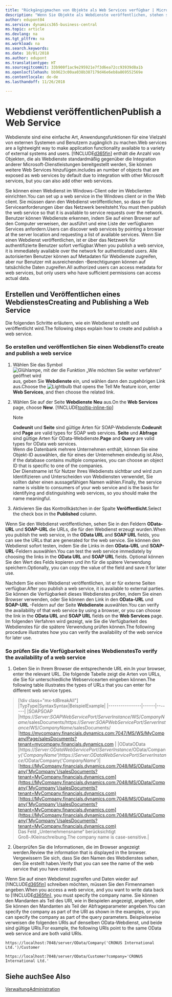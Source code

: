 ```yaml
---
title: "Rückgängigmachen von Objekte als Web Services verfügbar | Microsoft Docs"
description: "Wenn Sie Objekte als Webdienste veröffentlichen, stehen sie sofort auf dem Netzwerk zur Verfügung."
author: edupont04
ms.service: dynamics365-business-central
ms.topic: article
ms.devlang: na
ms.tgt_pltfrm: na
ms.workload: na
ms.search.keywords: 
ms.date: 10/01/2018
ms.author: edupont
ms.translationtype: HT
ms.sourcegitcommit: 33b900f1ac9e295921e7f3d6ea72cc93939d8a1b
ms.openlocfilehash: bb9623c00aa038b387179d46e6eb8a869552569e
ms.contentlocale: de-de
ms.lasthandoff: 11/26/2018

---
```

# <a name="publish-a-web-service"></a><span data-ttu-id="d7e55-103">Webdienst veröffentlichen</span><span class="sxs-lookup"><span data-stu-id="d7e55-103">Publish a Web Service</span></span>

<span data-ttu-id="d7e55-104">Webdienste sind eine einfache Art, Anwendungsfunktionen für eine Vielzahl von externen Systemen und Benutzern zugänglich zu machen.</span><span class="sxs-lookup"><span data-stu-id="d7e55-104">Web services are a lightweight way to make application functionality available to a variety of external systems and users.</span></span> [!INCLUDE[d365fin](includes/d365fin_md.md)] <span data-ttu-id="d7e55-105">enthält die Anzahl von Objekten, die als Webdienste standardmäßig gegenüber die Integration anderer Microsoft-Dienstleistungen bereitgestellt werden, Sie können weitere Web Services hinzufügen.</span><span class="sxs-lookup"><span data-stu-id="d7e55-105">includes an number of objects that are exposed as web services by default due to integration with other Microsoft services, but you can also add other web services.</span></span>  

<span data-ttu-id="d7e55-106">Sie können einen Webdienst im Windows-Client oder im Webclienten einrichten.</span><span class="sxs-lookup"><span data-stu-id="d7e55-106">You can set up a web service in the Windows client or in the Web client.</span></span> <span data-ttu-id="d7e55-107">Sie müssen dann den Webdienst veröffentlichen, so dass er für Serviceanforderungen über das Netzwerk bereitsteht.</span><span class="sxs-lookup"><span data-stu-id="d7e55-107">You must then publish the web service so that it is available to service requests over the network.</span></span> <span data-ttu-id="d7e55-108">Benutzer können Webdienste erkennen, indem Sie auf einen Browser auf den Computer verweisen, der ausführt und eine Liste der verfügbaren Services anfordern.</span><span class="sxs-lookup"><span data-stu-id="d7e55-108">Users can discover web services by pointing a browser at the server location and requesting a list of available services.</span></span> <span data-ttu-id="d7e55-109">Wenn Sie einen Webdienst veröffentlichen, ist er über das Netzwerk für authentifizierte Benutzer sofort verfügbar.</span><span class="sxs-lookup"><span data-stu-id="d7e55-109">When you publish a web service, it is immediately available over the network for authenticated users.</span></span> <span data-ttu-id="d7e55-110">Alle autorisierten Benutzer können auf Metadaten für Webdienste zugreifen, aber nur Benutzer mit ausreichenden -Berechtigungen können auf tatsächliche Daten zugreifen.</span><span class="sxs-lookup"><span data-stu-id="d7e55-110">All authorized users can access metadata for web services, but only users who have sufficient permissions can access actual data.</span></span>

## <a name="creating-and-publishing-a-web-service"></a><span data-ttu-id="d7e55-111">Erstellen und Veröffentlichen eines Webdienstes</span><span class="sxs-lookup"><span data-stu-id="d7e55-111">Creating and Publishing a Web Service</span></span>  
<span data-ttu-id="d7e55-112">Die folgenden Schritte erläutern, wie ein Webdienst erstellt und veröffentlicht wird.</span><span class="sxs-lookup"><span data-stu-id="d7e55-112">The following steps explain how to create and publish a web service.</span></span>  

### <a name="to-create-and-publish-a-web-service"></a><span data-ttu-id="d7e55-113">So erstellen und veröffentlichen Sie einen Webdienst</span><span class="sxs-lookup"><span data-stu-id="d7e55-113">To create and publish a web service</span></span>  

1.  <span data-ttu-id="d7e55-114">Wählen Sie das Symbol ![Glühlampe, mit der die Funktion „Wie möchten Sie weiter verfahren“ geöffnet wird](media/ui-search/search_small.png "Wie möchten Sie weiter verfahren?") aus, geben Sie **Webdienste** ein, und wählen dann den zugehörigen Link aus.</span><span class="sxs-lookup"><span data-stu-id="d7e55-114">Choose the ![Lightbulb that opens the Tell Me feature](media/ui-search/search_small.png "Tell me what you want to do") icon, enter **Web Services**, and then choose the related link.</span></span>  
2.  <span data-ttu-id="d7e55-115">Wählen Sie auf der Seite **Webdienste** **Neu** aus.</span><span class="sxs-lookup"><span data-stu-id="d7e55-115">On the **Web Services** page, choose **New**.</span></span> [!INCLUDE[tooltip-inline-tip](includes/tooltip-inline-tip_md.md)]  

    > [!NOTE]  
    >  <span data-ttu-id="d7e55-116">**Codeunit** und **Seite** sind gültige Arten für SOAP-Webdienste.</span><span class="sxs-lookup"><span data-stu-id="d7e55-116">**Codeunit** and **Page** are valid types for SOAP web services.</span></span> <span data-ttu-id="d7e55-117">**Seite** und **Abfrage** sind gültige Arten für OData-Webdienste.</span><span class="sxs-lookup"><span data-stu-id="d7e55-117">**Page** and **Query** are valid types for OData web services.</span></span>  
    <span data-ttu-id="d7e55-118">Wenn die Datenbank mehrere Unternehmen enthält, können Sie eine Objekt-ID auswählen, die für eines der Unternehmen eindeutig ist.</span><span class="sxs-lookup"><span data-stu-id="d7e55-118">Also, if the database contains multiple companies, you can choose an object ID that is specific to one of the companies.</span></span>  
    <span data-ttu-id="d7e55-119">Der Dienstname ist für Nutzer Ihres Webdiensts sichtbar und wird zum Identifizieren und Unterscheiden von Webdiensten verwendet, Sie sollten daher einen aussagefähigen Namen wählen.</span><span class="sxs-lookup"><span data-stu-id="d7e55-119">Finally, the service name is visible to consumers of your web service and is the basis for identifying and distinguishing web services, so you should make the name meaningful.</span></span>

3.  <span data-ttu-id="d7e55-120">Aktivieren Sie das Kontrollkästchen in der Spalte **Veröffentlicht**.</span><span class="sxs-lookup"><span data-stu-id="d7e55-120">Select the check box in the **Published** column.</span></span>  

<span data-ttu-id="d7e55-121">Wenn Sie den Webdienst veröffentlichen, sehen Sie in den Feldern **OData-URL** und **SOAP-URL** die URLs, die für den Webdienst erzeugt wurden.</span><span class="sxs-lookup"><span data-stu-id="d7e55-121">When you publish the web service, in the **OData URL** and **SOAP URL** fields, you can see the URLs that are generated for the web service.</span></span> <span data-ttu-id="d7e55-122">Sie können den Webdienst sofort testen, indem Sie die Links in den **OData-URL** und **SOAP-URL**-Feldern auswählen.</span><span class="sxs-lookup"><span data-stu-id="d7e55-122">You can test the web service immediately by choosing the links in the **OData URL** and **SOAP URL** fields.</span></span> <span data-ttu-id="d7e55-123">Optional können Sie den Wert des Felds kopieren und ihn für die spätere Verwendung speichern.</span><span class="sxs-lookup"><span data-stu-id="d7e55-123">Optionally, you can copy the value of the field and save it for later use.</span></span>  

<span data-ttu-id="d7e55-124">Nachdem Sie einen Webdienst veröffentlichen, ist er für externe Seiten verfügbar.</span><span class="sxs-lookup"><span data-stu-id="d7e55-124">After you publish a web service, it is available to external parties.</span></span> <span data-ttu-id="d7e55-125">Sie können die Verfügbarkeit dieses Webdienstes prüfen, indem Sie einen Browser verwenden, oder Sie können den Link in den **OData-URL** und **SOAP-URL** -Feldern auf der Seite **Webdienste** auswählen.</span><span class="sxs-lookup"><span data-stu-id="d7e55-125">You can verify the availability of that web service by using a browser, or you can choose the link in the **OData URL** and **SOAP URL** fields on the **Web Services** page.</span></span> <span data-ttu-id="d7e55-126">Im folgenden Verfahren wird gezeigt, wie Sie die Verfügbarkeit des Webdienstes für die spätere Verwendung prüfen können.</span><span class="sxs-lookup"><span data-stu-id="d7e55-126">The following procedure illustrates how you can verify the availability of the web service for later use.</span></span>  

### <a name="to-verify-the-availability-of-a-web-service"></a><span data-ttu-id="d7e55-127">So prüfen Sie die Verfügbarkeit eines Webdienstes</span><span class="sxs-lookup"><span data-stu-id="d7e55-127">To verify the availability of a web service</span></span>  

1.  <span data-ttu-id="d7e55-128">Geben Sie in Ihrem Browser die entsprechende URL ein.</span><span class="sxs-lookup"><span data-stu-id="d7e55-128">In your browser, enter the relevant URL.</span></span> <span data-ttu-id="d7e55-129">Die folgende Tabelle zeigt die Arten von URLs, die Sie für unterschiedliche Webservicearten eingeben können.</span><span class="sxs-lookup"><span data-stu-id="d7e55-129">The following table illustrates the types of URLs that you can enter for different web service types.</span></span>  
> [!div class="mx-tdBreakAll"]
> |<span data-ttu-id="d7e55-130">Typ</span><span class="sxs-lookup"><span data-stu-id="d7e55-130">Type</span></span>|<span data-ttu-id="d7e55-131">Syntax</span><span class="sxs-lookup"><span data-stu-id="d7e55-131">Syntax</span></span>|<span data-ttu-id="d7e55-132">Beispiel</span><span class="sxs-lookup"><span data-stu-id="d7e55-132">Example</span></span>|
> |----------------|------|-------|
> |<span data-ttu-id="d7e55-133">SOAP</span><span class="sxs-lookup"><span data-stu-id="d7e55-133">SOAP</span></span> |<span data-ttu-id="d7e55-134">https://*Server*:*SOAPWebServicePort*/*ServerInstance*/WS/*CompanyName*/salesDocuments/</span><span class="sxs-lookup"><span data-stu-id="d7e55-134">https://*Server*:*SOAPWebServicePort*/*ServerInstance*/WS/*CompanyName*/salesDocuments/</span></span> |https://mycompany.financials.dynamics.com:7047/MS/WS/MyCompany/Page/salesDocuments?tenant=mycompany.financials.dynamics.com |
> |<span data-ttu-id="d7e55-135">OData</span><span class="sxs-lookup"><span data-stu-id="d7e55-135">OData</span></span> |<span data-ttu-id="d7e55-136">https://*Server*:*ODataWebServicePort*/*ServerInstance*/OData/Company('*CompanyName*')</span><span class="sxs-lookup"><span data-stu-id="d7e55-136">https://*Server*:*ODataWebServicePort*/*ServerInstance*/OData/Company('*CompanyName*')</span></span>|<span data-ttu-id="d7e55-137">[https://MyCompany.financials.dynamics.com:7048/MS/OData/Company('MyCompany')/salesDocuments?tenant=MyCompany.financials.dynamics.com](https://MyCompany.financials.dynamics.com:7048/MS/OData/Company('MyCompany')/salesDocuments?tenant=MyCompany.financials.dynamics.com)</span><span class="sxs-lookup"><span data-stu-id="d7e55-137">[https://MyCompany.financials.dynamics.com:7048/MS/OData/Company('MyCompany')/salesDocuments?tenant=MyCompany.financials.dynamics.com](https://MyCompany.financials.dynamics.com:7048/MS/OData/Company('MyCompany')/salesDocuments?tenant=MyCompany.financials.dynamics.com)</span></span> <br />    <span data-ttu-id="d7e55-138">Das Feld „Unternehmensname“ berücksichtigt Groß-/Kleinschreibung.</span><span class="sxs-lookup"><span data-stu-id="d7e55-138">The company name is case-sensitive.</span></span>|

2.  <span data-ttu-id="d7e55-139">Überprüfen Sie die Informationen, die im Browser angezeigt werden.</span><span class="sxs-lookup"><span data-stu-id="d7e55-139">Review the information that is displayed in the browser.</span></span> <span data-ttu-id="d7e55-140">Vergewissern Sie sich, dass Sie den Namen des Webdienstes sehen, den Sie erstellt haben.</span><span class="sxs-lookup"><span data-stu-id="d7e55-140">Verify that you can see the name of the web service that you have created.</span></span>  

<span data-ttu-id="d7e55-141">Wenn Sie auf einen Webdienst zugreifen und Daten wieder auf [!INCLUDE[d365fin](includes/d365fin_md.md)] schreiben möchten, müssen Sie den Firmennamen angeben.</span><span class="sxs-lookup"><span data-stu-id="d7e55-141">When you access a web service, and you want to write data back to [!INCLUDE[d365fin](includes/d365fin_md.md)], you must specify the company name.</span></span> <span data-ttu-id="d7e55-142">Sie können den Mandanten als Teil des URI, wie in Beispielen angezeigt, angeben, oder Sie können den Mandanten als Teil der Abfrageparameter angeben.</span><span class="sxs-lookup"><span data-stu-id="d7e55-142">You can specify the company as part of the URI as shown in the examples, or you can specify the company as part of the query parameters.</span></span> <span data-ttu-id="d7e55-143">Beispielsweise verweisen die folgenden URIs auf denselben OData-Webdienst, und beide sind gültige URIs.</span><span class="sxs-lookup"><span data-stu-id="d7e55-143">For example, the following URIs point to the same OData web service and are both valid URIs.</span></span>  

```  
https://localhost:7048/server/OData/Company('CRONUS International Ltd.')/Customer  
```  

```  
https://localhost:7048/server/OData/Customer?company='CRONUS International Ltd.'  
```  

## <a name="see-also"></a><span data-ttu-id="d7e55-144">Siehe auch</span><span class="sxs-lookup"><span data-stu-id="d7e55-144">See Also</span></span>  
[<span data-ttu-id="d7e55-145">Verwaltung</span><span class="sxs-lookup"><span data-stu-id="d7e55-145">Administration</span></span>](admin-setup-and-administration.md)  

